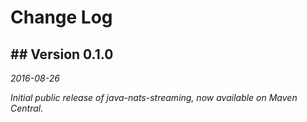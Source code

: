 Change Log
==========

## ## Version 0.1.0
_2016-08-26_

_Initial public release of java-nats-streaming, now available on Maven Central._


